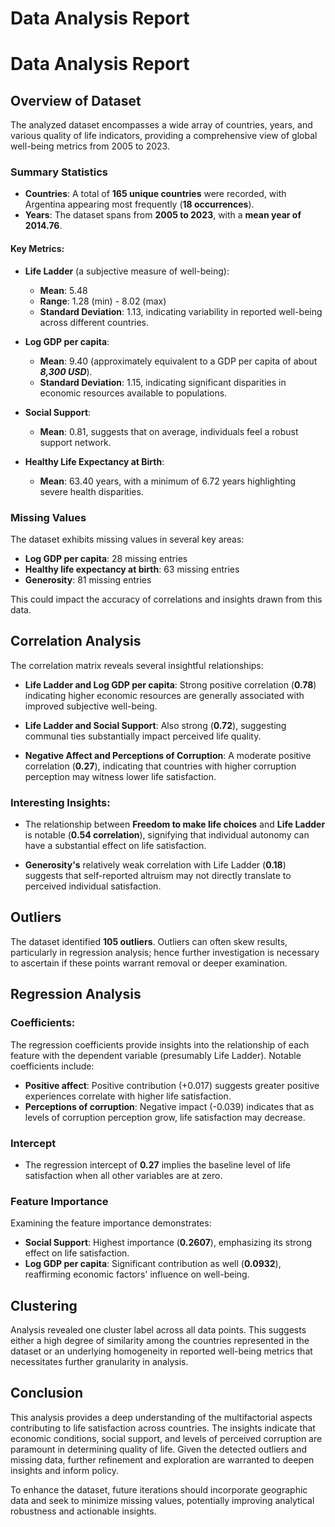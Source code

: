 # Data Analysis Report

# Data Analysis Report

## Overview of Dataset
The analyzed dataset encompasses a wide array of countries, years, and various quality of life indicators, providing a comprehensive view of global well-being metrics from 2005 to 2023. 

### Summary Statistics
- **Countries**: A total of **165 unique countries** were recorded, with Argentina appearing most frequently (**18 occurrences**).
- **Years**: The dataset spans from **2005 to 2023**, with a **mean year of 2014.76**.
  
#### Key Metrics:
- **Life Ladder** (a subjective measure of well-being): 
  - **Mean**: 5.48
  - **Range**: 1.28 (min) - 8.02 (max)
  - **Standard Deviation**: 1.13, indicating variability in reported well-being across different countries.
  
- **Log GDP per capita**: 
  - **Mean**: 9.40 (approximately equivalent to a GDP per capita of about ***8,300 USD***).
  - **Standard Deviation**: 1.15, indicating significant disparities in economic resources available to populations.

- **Social Support**: 
  - **Mean**: 0.81, suggests that on average, individuals feel a robust support network.

- **Healthy Life Expectancy at Birth**: 
  - **Mean**: 63.40 years, with a minimum of 6.72 years highlighting severe health disparities.

### Missing Values
The dataset exhibits missing values in several key areas:
- **Log GDP per capita**: 28 missing entries
- **Healthy life expectancy at birth**: 63 missing entries
- **Generosity**: 81 missing entries

This could impact the accuracy of correlations and insights drawn from this data. 

## Correlation Analysis
The correlation matrix reveals several insightful relationships:

- **Life Ladder and Log GDP per capita**: Strong positive correlation (**0.78**) indicating higher economic resources are generally associated with improved subjective well-being.
  
- **Life Ladder and Social Support**: Also strong (**0.72**), suggesting communal ties substantially impact perceived life quality.

- **Negative Affect and Perceptions of Corruption**: A moderate positive correlation (**0.27**), indicating that countries with higher corruption perception may witness lower life satisfaction.

### Interesting Insights:
- The relationship between **Freedom to make life choices** and **Life Ladder** is notable (**0.54 correlation**), signifying that individual autonomy can have a substantial effect on life satisfaction. 

- **Generosity's** relatively weak correlation with Life Ladder (**0.18**) suggests that self-reported altruism may not directly translate to perceived individual satisfaction.

## Outliers
The dataset identified **105 outliers**. Outliers can often skew results, particularly in regression analysis; hence further investigation is necessary to ascertain if these points warrant removal or deeper examination.

## Regression Analysis
### Coefficients:
The regression coefficients provide insights into the relationship of each feature with the dependent variable (presumably Life Ladder). Notable coefficients include:
- **Positive affect**: Positive contribution (+0.017) suggests greater positive experiences correlate with higher life satisfaction.
- **Perceptions of corruption**: Negative impact (-0.039) indicates that as levels of corruption perception grow, life satisfaction may decrease.

### Intercept
- The regression intercept of **0.27** implies the baseline level of life satisfaction when all other variables are at zero.

### Feature Importance
Examining the feature importance demonstrates:
- **Social Support**: Highest importance (**0.2607**), emphasizing its strong effect on life satisfaction.
- **Log GDP per capita**: Significant contribution as well (**0.0932**), reaffirming economic factors' influence on well-being.

## Clustering
Analysis revealed one cluster label across all data points. This suggests either a high degree of similarity among the countries represented in the dataset or an underlying homogeneity in reported well-being metrics that necessitates further granularity in analysis.

## Conclusion
This analysis provides a deep understanding of the multifactorial aspects contributing to life satisfaction across countries. The insights indicate that economic conditions, social support, and levels of perceived corruption are paramount in determining quality of life. Given the detected outliers and missing data, further refinement and exploration are warranted to deepen insights and inform policy. 

To enhance the dataset, future iterations should incorporate geographic data and seek to minimize missing values, potentially improving analytical robustness and actionable insights.